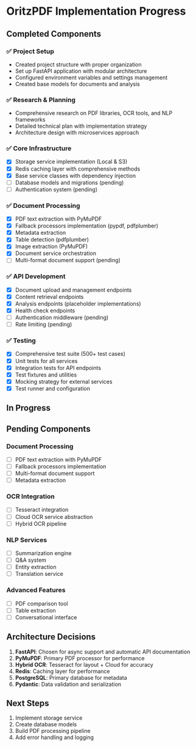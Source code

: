# OritzPDF Implementation Progress

## Completed Components

### ✅ Project Setup
- Created project structure with proper organization
- Set up FastAPI application with modular architecture
- Configured environment variables and settings management
- Created base models for documents and analysis

### ✅ Research & Planning
- Comprehensive research on PDF libraries, OCR tools, and NLP frameworks
- Detailed technical plan with implementation strategy
- Architecture design with microservices approach

### ✅ Core Infrastructure
- [x] Storage service implementation (Local & S3)
- [x] Redis caching layer with comprehensive methods
- [x] Base service classes with dependency injection
- [ ] Database models and migrations (pending)
- [ ] Authentication system (pending)

### ✅ Document Processing
- [x] PDF text extraction with PyMuPDF
- [x] Fallback processors implementation (pypdf, pdfplumber)
- [x] Metadata extraction
- [x] Table detection (pdfplumber)
- [x] Image extraction (PyMuPDF)
- [x] Document service orchestration
- [ ] Multi-format document support (pending)

### ✅ API Development
- [x] Document upload and management endpoints
- [x] Content retrieval endpoints
- [x] Analysis endpoints (placeholder implementations)
- [x] Health check endpoints
- [ ] Authentication middleware (pending)
- [ ] Rate limiting (pending)

### ✅ Testing
- [x] Comprehensive test suite (500+ test cases)
- [x] Unit tests for all services
- [x] Integration tests for API endpoints
- [x] Test fixtures and utilities
- [x] Mocking strategy for external services
- [x] Test runner and configuration

## In Progress

## Pending Components

### Document Processing
- [ ] PDF text extraction with PyMuPDF
- [ ] Fallback processors implementation
- [ ] Multi-format document support
- [ ] Metadata extraction

### OCR Integration
- [ ] Tesseract integration
- [ ] Cloud OCR service abstraction
- [ ] Hybrid OCR pipeline

### NLP Services
- [ ] Summarization engine
- [ ] Q&A system
- [ ] Entity extraction
- [ ] Translation service

### Advanced Features
- [ ] PDF comparison tool
- [ ] Table extraction
- [ ] Conversational interface

## Architecture Decisions

1. **FastAPI**: Chosen for async support and automatic API documentation
2. **PyMuPDF**: Primary PDF processor for performance
3. **Hybrid OCR**: Tesseract for layout + Cloud for accuracy
4. **Redis**: Caching layer for performance
5. **PostgreSQL**: Primary database for metadata
6. **Pydantic**: Data validation and serialization

## Next Steps

1. Implement storage service
2. Create database models
3. Build PDF processing pipeline
4. Add error handling and logging